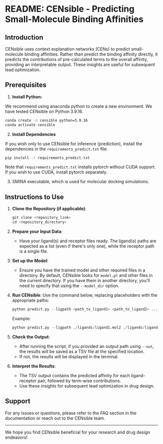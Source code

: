 # README: CENsible - Predicting Small-Molecule Binding Affinities

## Introduction

CENsible uses context explanation networks (CENs) to predict small-molecule
binding affinities. Rather than predict the binding affinity directly, it
predicts the contributions of pre-calculated terms to the overall affinity,
providing an interpretable output. These insights are useful for subsequent lead
optimization.

## Prerequisites

1. **Install Python:**

We recommend using anaconda python to create a new environment. We have tested
CENsible on Python 3.9.16.

```bash
conda create -n censible python=3.9.16
conda activate censible
```

2. **Install Dependencies**

If you wish only to use CENsible for inference (prediction), install the
dependencies in the `requirements_predict.txt` file:

```bash
pip install -r requirements_predict.txt
```

Note that `requirements_predict.txt` installs pytorch without CUDA support. If
you wish to use CUDA, install pytorch separately.

<!-- torch==1.9.1+cu111 -->



3. SMINA executable, which is used for molecular docking simulations.

## Instructions to Use

1. **Clone the Repository (if applicable)**:

    ```python
    git clone <repository_link>
    cd <repository_directory>
    ```

2. **Prepare your Input Data**:
    - Have your ligand(s) and receptor files ready. The ligand(s) paths are
      expected as a list (even if there's only one), while the receptor path is
      a single file.

3. **Set up the Model**:
    - Ensure you have the trained model and other required files in a directory.
      By default, CENsible looks for `model.pt` and other files in the current
      directory. If you have them in another directory, you'll need to specify
      that using the `--model_dir` option.

4. **Run CENsible**:
    Use the command below, replacing placeholders with the appropriate paths:

    ```python
    python predict.py --ligpath <path_to_ligand1> <path_to_ligand2> ... --recpath <path_to_receptor> --model_dir <path_to_model_directory> --smina_exec_path <path_to_smina_executable> --out <path_to_output_tsv>
    ```

   Example:

   ```python
   python predict.py --ligpath ./ligands/ligand1.mol2 ./ligands/ligand2.mol2 --recpath ./receptor.pdb --model_dir ./models/ --smina_exec_path /usr/local/bin/smina --out ./output/results.tsv
   ```

5. **Check the Output**:
   - After running the script, if you provided an output path using `--out`, the
     results will be saved as a TSV file at the specified location.
   - If not, the results will be displayed in the terminal.

6. **Interpret the Results**:
   - The TSV output contains the predicted affinity for each ligand-receptor
     pair, followed by term-wise contributions.
   - Use these insights for subsequent lead optimization in drug design.

## Support

For any issues or questions, please refer to the FAQ section in the
documentation or reach out to the CENsible team.

---

We hope you find CENsible beneficial for your research and drug design
endeavors!
